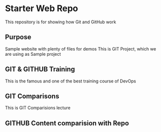 # Starter Web Repo

This repository is for showing how Git and GitHub work

## Purpose

Sample website with plenty of files for demos
This is GIT Project, which we are using as Sample project

## GIT & GITHUB Training

This is the famous and one of the best training course of DevOps


## GIT Comparisons 

This is GIT Comparisions lecture

## GITHUB Content comparision with Repo

